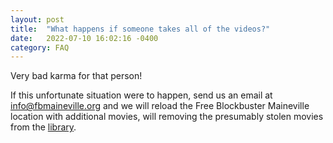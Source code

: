 ```yaml
---
layout: post
title:  "What happens if someone takes all of the videos?"
date:   2022-07-10 16:02:16 -0400
category: FAQ
---
```

Very bad karma for that person!  

If this unfortunate situation were to happen, send us an email at [info@fbmaineville.org][fbm_email] and we will reload the Free Blockbuster Maineville location with additional movies, will removing the presumably stolen movies from the [library][library]. 

[fbm_email]: info@fbmaineville.org
[library]: need-link